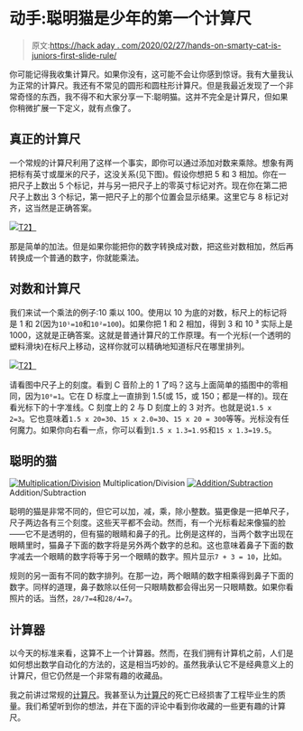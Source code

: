 # 动手:聪明猫是少年的第一个计算尺

> 原文:[https://hack aday . com/2020/02/27/hands-on-smarty-cat-is-juniors-first-slide-rule/](https://hackaday.com/2020/02/27/hands-on-smarty-cat-is-juniors-first-slide-rule/)

你可能记得我收集计算尺。如果你没有，这可能不会让你感到惊讶。我有大量我认为正常的计算尺。我还有不常见的圆形和圆柱形计算尺。但是我最近发现了一个非常奇怪的东西，我不得不和大家分享一下:聪明猫。这并不完全是计算尺，但如果你稍微扩展一下定义，就有点像了。

## 真正的计算尺

一个常规的计算尺利用了这样一个事实，即你可以通过添加对数来乘除。想象有两把标有英寸或厘米的尺子，这没关系(见下图)。假设你想把 5 和 3 相加。你在一把尺子上数出 5 个标记，并与另一把尺子上的零英寸标记对齐。现在你在第二把尺子上数出 3 个标记，第一把尺子上的那个位置会显示结果。这里它与 8 标记对齐，这当然是正确答案。

[![](../Images/3ec14e165ae8ae3c11f3ca0146cd43a2.png)T2】](https://hackaday.com/wp-content/uploads/2020/02/srule.png)

那是简单的加法。但是如果你能把你的数字转换成对数，把这些对数相加，然后再转换成一个普通的数字，你就能乘法。

## 对数和计算尺

我们来试一个乘法的例子:10 乘以 100。使用以 10 为底的对数，标尺上的标记将是 1 和 2(因为`10¹=10`和`10²=100`)。如果你把 1 和 2 相加，得到 3 和 10 ³ 实际上是 1000，这就是正确答案。这就是普通计算尺的工作原理。有一个光标(一个透明的塑料滑块)在标尺上移动，这样你就可以精确地知道标尺在哪里排列。

[![](../Images/0ea0778b1dbb521ce2dc32b5ddf4f915.png)T2】](https://hackaday.com/wp-content/uploads/2020/02/sr2-wb.jpg)

请看图中尺子上的刻度。看到 C 音阶上的 1 了吗？这与上面简单的插图中的零相同，因为`10⁰=1`。它在 D 标度上一直排到 1.5(或 15，或 150；都是一样的)。现在看光标下的十字准线。C 刻度上的 2 与 D 刻度上的 3 对齐。也就是说`1.5 x 2=3`。它也意味着`1.5 x 20=30`、`15 x 2.0=30`、`15 x 20 = 300`等等。光标没有任何魔力。如果你向右看一点，你可以看到`1.5 x 1.3=1.95`和`15 x 1.3=19.5`。

## 聪明的猫

 [![Multiplication/Division](../Images/fd329b91c059e5d52fd2ff2c9e7b07a8.png "smarty")](https://hackaday.com/2020/02/27/hands-on-smarty-cat-is-juniors-first-slide-rule/smarty-2/) Multiplication/Division [![Addition/Subtraction](../Images/6ce9e969357c576b6e7f84fc8f607b59.png "catplus")](https://hackaday.com/2020/02/27/hands-on-smarty-cat-is-juniors-first-slide-rule/catplus/) Addition/Subtraction

聪明的猫是非常不同的，但它可以加，减，乘，除小整数。猫更像是一把单尺子，尺子两边各有三个刻度。这些天平都不会动。然而，有一个光标看起来像猫的脸——它不是透明的，但有猫的眼睛和鼻子的孔。比例是这样的，当两个数字出现在眼睛里时，猫鼻子下面的数字将是另外两个数字的总和。这也意味着鼻子下面的数字减去一个眼睛的数字将等于另一个眼睛的数字。照片显示`7 + 3 = 10`，比如。

规则的另一面有不同的数字排列。在那一边，两个眼睛的数字相乘得到鼻子下面的数字。同样的道理，鼻子数除以任何一只眼睛数都会得出另一只眼睛数。如果你看照片的话。当然，`28/7=4`和`28/4=7`。

## 计算器

以今天的标准来看，这算不上一个计算器。然而，在我们拥有计算机之前，人们是如何想出数学自动化的方法的，这是相当巧妙的。虽然我承认它不是经典意义上的计算尺，但它仍然是一个非常有趣的收藏品。

我之前讲过常规的[计算尺](https://hackaday.com/2015/11/05/slide-rules-were-the-original-personal-computers/)。我甚至认为[计算尺](https://hackaday.com/2016/10/25/sailing-ships-slide-rules-and-the-quality-of-engineering/)的死亡已经损害了工程毕业生的质量。我们希望听到你的想法，并在下面的评论中看到你收藏的一些更有趣的计算尺。
